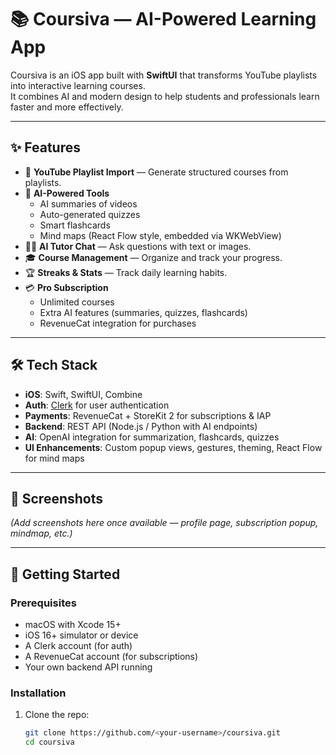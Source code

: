 # 📚 Coursiva — AI-Powered Learning App

Coursiva is an iOS app built with **SwiftUI** that transforms YouTube playlists into interactive learning courses.  
It combines AI and modern design to help students and professionals learn faster and more effectively.  

---

## ✨ Features

- 🔗 **YouTube Playlist Import** — Generate structured courses from playlists.  
- 🤖 **AI-Powered Tools**  
  - AI summaries of videos  
  - Auto-generated quizzes  
  - Smart flashcards  
  - Mind maps (React Flow style, embedded via WKWebView)  
- 🧑‍🏫 **AI Tutor Chat** — Ask questions with text or images.  
- 🎓 **Course Management** — Organize and track your progress.  
- 🏆 **Streaks & Stats** — Track daily learning habits.  
- 💳 **Pro Subscription**  
  - Unlimited courses  
  - Extra AI features (summaries, quizzes, flashcards)  
  - RevenueCat integration for purchases  

---

## 🛠️ Tech Stack

- **iOS**: Swift, SwiftUI, Combine  
- **Auth**: [Clerk](https://clerk.com/) for user authentication  
- **Payments**: RevenueCat + StoreKit 2 for subscriptions & IAP  
- **Backend**: REST API (Node.js / Python with AI endpoints)  
- **AI**: OpenAI integration for summarization, flashcards, quizzes  
- **UI Enhancements**: Custom popup views, gestures, theming, React Flow for mind maps  

---

## 📸 Screenshots

*(Add screenshots here once available — profile page, subscription popup, mindmap, etc.)*

---

## 🚀 Getting Started

### Prerequisites
- macOS with Xcode 15+  
- iOS 16+ simulator or device  
- A Clerk account (for auth)  
- A RevenueCat account (for subscriptions)  
- Your own backend API running  

### Installation
1. Clone the repo:
   ```bash
   git clone https://github.com/<your-username>/coursiva.git
   cd coursiva
